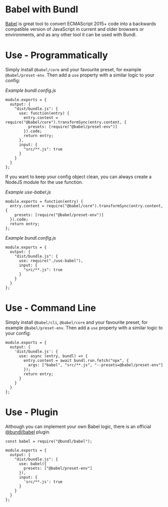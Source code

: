 # Babel with Bundl

[Babel](https://babeljs.io) is great tool to convert ECMAScript 2015+ code into a backwards compatible version of JavaScript in current and older browsers or environments, and as any other tool it can be used with Bundl.

# Use - Programmatically

Simply install `@babel/core` and your favourite preset, for example `@babel/preset-env`. 
Then add a `use` property with a similar logic to your config:

*Example bundl.config.js*
```[javascript]
module.exports = {
  output: {
    "dist/bundle.js": {
      use: function(entry) {
        entry.content = require("@babel/core").transformSync(entry.content, {
          presets: [require("@babel/preset-env")]
        }).code;
        return entry;
      },
      input: {
        "src/**.js": true
      }
    }
  }
};
```

If you want to keep your config object clean, you can always create a NodeJS module for the use function.

*Example use-babel.js*
```[javascript]
module.exports = function(entry) {
  entry.content = require("@babel/core").transformSync(entry.content, {
    presets: [require("@babel/preset-env")]
  }).code;
  return entry;      
};
```

*Example bundl.config.js*
```[javascript]
module.exports = {
  output: {
    "dist/bundle.js": {
      use: require("./use-babel"),
      input: {
        "src/**.js": true
      }
    }
  }
};
```

# Use - Command Line

Simply install `@babel/cli`, `@babel/core` and your favourite preset, for example `@babel/preset-env`. 
Then add a `use` property with a similar logic to your config:

```[javascript]
module.exports = {
  output: {
    'dist/bundle.js': {
      use: async (entry, bundl) => {
        entry.content = await bundl.run.fetch("npx", {
          args: ["babel", "src/**.js", "--presets=@babel/preset-env"]
        });
        return entry;
      }
    }
  }
};
```

# Use - Plugin

Although you can implement your own Babel logic, there is an official [@bundl/babel](https://www.npmjs.com/package/@bundl/babel) plugin.

```[javascript]
const babel = require("@bundl/babel"); 
 
module.exports = {
  output: {
    "dist/bundle.js": {
      use: babel({
        presets: ["@babel/preset-env"]
      }),
      input: {
        'src/**.js': true
      }
    }
  }
};
```
